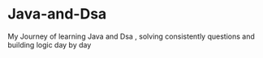 # Java-and-Dsa
My Journey of learning Java and Dsa , solving consistently questions and building logic day by day
